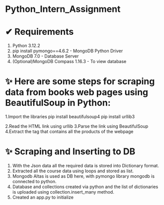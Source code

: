 # Python_Intern_Assignment

# ✔ Requirements
1. Python 3.12.2
2. pip install pymongo==4.6.2 - MongoDB Python Driver
3. MongoDB 7.0 - Database Server
4. (Optional)MongoDB Compass 1.16.3 - To view database

# ✨ Here are some steps for scraping data from books web pages using BeautifulSoup in Python:
1.Import the libraries
 pip install beautifulsoup4
 pip install urllib3

2.Read the HTML link using urllib
3.Parse the link using BeautifulSoup
4.Extract the tag that contains all the products of the webpage

# ✨ Scraping and Inserting to DB
1. With the Json data all the required data is stored into Dictionary format.
2. Extracted all the course data using loops and stored as list.
3. Mongodb Altas is used as DB here, with pymongo library mongodb is connected to python.
4. Database and collections created via python and the list of dictionaries is uploaded using collection.insert_many method.
5. Created an app.py to initialize

